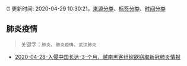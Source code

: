 :alarm_clock: 更新时间: 2020-04-29 10:30:21。[来源分类](../README.md)、[标签分类](../TAGS.md)、[时间分类](../TIMELINE.md)

## 肺炎疫情


> 关键字：`肺炎`、`肺炎疫情`、`武汉肺炎`



- [2020-04-28-入侵中国长达-3-个月，越南黑客组织欲窃取新冠肺炎情报](https://www.ershicimi.com/p/78a0079a875379980d45f6f2837c92b1) 